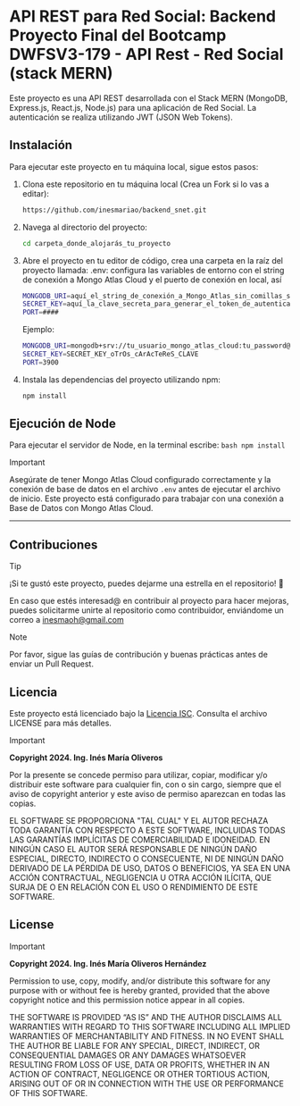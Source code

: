# API REST para Red Social: Backend Proyecto Final del Bootcamp DWFSV3-179 - API Rest - Red Social (stack MERN)

Este proyecto es una API REST desarrollada con el Stack MERN (MongoDB, Express.js, React.js, Node.js) para una aplicación de Red Social. La autenticación se realiza utilizando JWT (JSON Web Tokens).

## Instalación

Para ejecutar este proyecto en tu máquina local, sigue estos pasos:

1. Clona este repositorio en tu máquina local (Crea un Fork si lo vas a editar):

    ```bash
    https://github.com/inesmariao/backend_snet.git
    ```

2. Navega al directorio del proyecto:

    ```bash
    cd carpeta_donde_alojarás_tu_proyecto
    ```

3. Abre el proyecto en tu editor de código, crea una carpeta en la raíz del proyecto llamada: .env: configura las variables de entorno con el string de conexión a Mongo Atlas Cloud y el puerto de conexión en local, así

    ```bash
    MONGODB_URI=aquí_el_string_de_conexión_a_Mongo_Atlas_sin_comillas_sin_espacios
    SECRET_KEY=aquí_la_clave_secreta_para_generar_el_token_de_autenticación_con_JWT
    PORT=####
    ```
    Ejemplo:
    ```bash
    MONGODB_URI=mongodb+srv://tu_usuario_mongo_atlas_cloud:tu_password@tu_cluster.configuración_de_mongo.mongodb.net/tu_nombre_bd?retryWrites=true&w=majority
    SECRET_KEY=SECRET_KEY_oTrOs_cArAcTeReS_CLAVE
    PORT=3900
    ```

4. Instala las dependencias del proyecto utilizando npm:
    ```bash
    npm install
    ```

## Ejecución de Node

Para ejecutar el servidor de Node, en la terminal escribe:
    ```bash
    npm install
    ```

> [!IMPORTANT]
> Asegúrate de tener Mongo Atlas Cloud configurado correctamente y la conexión de base de datos en el archivo `.env` antes de ejecutar el archivo de inicio. Este proyecto está configurado para trabajar con una conexión a Base de Datos con Mongo Atlas Cloud.

---

## Contribuciones

> [!TIP]
> ¡Si te gustó este proyecto, puedes dejarme una estrella en el repositorio! 🌟

En caso que estés interesad@ en contribuir al proyecto para hacer mejoras, puedes solicitarme unirte al repositorio como contribuidor, enviándome un correo a inesmaoh@gmail.com

> [!NOTE]
> Por favor, sigue las guías de contribución y buenas prácticas antes de enviar un Pull Request.

## Licencia

Este proyecto está licenciado bajo la [Licencia ISC](https://opensource.org/licenses/ISC). Consulta el archivo LICENSE para más detalles.

> [!IMPORTANT]
> **Copyright 2024. Ing. Inés María Oliveros**

Por la presente se concede permiso para utilizar, copiar, modificar y/o distribuir este software para cualquier fin, con o sin cargo, siempre que el aviso de copyright anterior y este aviso de permiso aparezcan en todas las copias.

EL SOFTWARE SE PROPORCIONA "TAL CUAL" Y EL AUTOR RECHAZA TODA GARANTÍA CON RESPECTO A ESTE SOFTWARE, INCLUIDAS TODAS LAS GARANTÍAS IMPLÍCITAS DE COMERCIABILIDAD E IDONEIDAD. EN NINGÚN CASO EL AUTOR SERÁ RESPONSABLE DE NINGÚN DAÑO ESPECIAL, DIRECTO, INDIRECTO O CONSECUENTE, NI DE NINGÚN DAÑO DERIVADO DE LA PÉRDIDA DE USO, DATOS O BENEFICIOS, YA SEA EN UNA ACCIÓN CONTRACTUAL, NEGLIGENCIA U OTRA ACCIÓN ILÍCITA, QUE SURJA DE O EN RELACIÓN CON EL USO O RENDIMIENTO DE ESTE SOFTWARE.

## License

> [!IMPORTANT]
> **Copyright 2024. Ing. Inés María Oliveros Hernández**

Permission to use, copy, modify, and/or distribute this software for any purpose with or without fee is hereby granted, provided that the above copyright notice and this permission notice appear in all copies.

THE SOFTWARE IS PROVIDED “AS IS” AND THE AUTHOR DISCLAIMS ALL WARRANTIES WITH REGARD TO THIS SOFTWARE INCLUDING ALL IMPLIED WARRANTIES OF MERCHANTABILITY AND FITNESS. IN NO EVENT SHALL THE AUTHOR BE LIABLE FOR ANY SPECIAL, DIRECT, INDIRECT, OR CONSEQUENTIAL DAMAGES OR ANY DAMAGES WHATSOEVER RESULTING FROM LOSS OF USE, DATA OR PROFITS, WHETHER IN AN ACTION OF CONTRACT, NEGLIGENCE OR OTHER TORTIOUS ACTION, ARISING OUT OF OR IN CONNECTION WITH THE USE OR PERFORMANCE OF THIS SOFTWARE.
